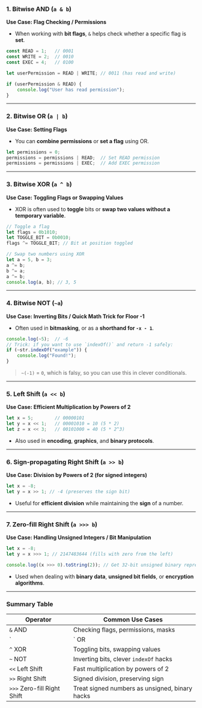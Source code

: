 ### 1. **Bitwise AND (`a & b`)**

**Use Case: Flag Checking / Permissions**

- When working with **bit flags**, `&` helps check whether a specific flag is **set**.

```js
const READ = 1;   // 0001
const WRITE = 2;  // 0010
const EXEC = 4;   // 0100

let userPermission = READ | WRITE; // 0011 (has read and write)

if (userPermission & READ) {
    console.log("User has read permission");
}
```

---

### 2. **Bitwise OR (`a | b`)**

**Use Case: Setting Flags**

- You can **combine permissions** or **set a flag** using OR.

```js
let permissions = 0;
permissions = permissions | READ;  // Set READ permission
permissions = permissions | EXEC;  // Add EXEC permission
```

---

### 3. **Bitwise XOR (`a ^ b`)**

**Use Case: Toggling Flags or Swapping Values**

- XOR is often used to **toggle** bits or **swap two values without a temporary variable**.

```js
// Toggle a flag
let flags = 0b1010;
let TOGGLE_BIT = 0b0010;
flags ^= TOGGLE_BIT; // Bit at position toggled

// Swap two numbers using XOR
let a = 5, b = 3;
a ^= b;
b ^= a;
a ^= b;
console.log(a, b); // 3, 5
```

---

### 4. **Bitwise NOT (`~a`)**

**Use Case: Inverting Bits / Quick Math Trick for Floor -1**

- Often used in **bitmasking**, or as a **shorthand for `-x - 1`**.

```js
console.log(~5);  // -6
// Trick: if you want to use `indexOf()` and return -1 safely:
if (~str.indexOf("example")) {
    console.log("Found!");
}
```

> `~(-1)` = `0`, which is falsy, so you can use this in clever conditionals.

---

### 5. **Left Shift (`a << b`)**

**Use Case: Efficient Multiplication by Powers of 2**

```js
let x = 5;        // 00000101
let y = x << 1;   // 00001010 = 10 (5 * 2)
let z = x << 3;   // 00101000 = 40 (5 * 2^3)
```

- Also used in **encoding**, **graphics**, and **binary protocols**.

---

### 6. **Sign-propagating Right Shift (`a >> b`)**

**Use Case: Division by Powers of 2 (for signed integers)**

```js
let x = -8;
let y = x >> 1; // -4 (preserves the sign bit)
```

- Useful for **efficient division** while maintaining the **sign** of a number.

---

### 7. **Zero-fill Right Shift (`a >>> b`)**

**Use Case: Handling Unsigned Integers / Bit Manipulation**

```js
let x = -8;
let y = x >>> 1; // 2147483644 (fills with zero from the left)

console.log((x >>> 0).toString(2)); // Get 32-bit unsigned binary representation
```

- Used when dealing with **binary data**, **unsigned bit fields**, or **encryption algorithms**.

---

### Summary Table

| Operator     | Common Use Cases |
|--------------|------------------|
| `&` AND       | Checking flags, permissions, masks |
| `|` OR        | Setting flags, combining options |
| `^` XOR       | Toggling bits, swapping values |
| `~` NOT       | Inverting bits, clever `indexOf` hacks |
| `<<` Left Shift  | Fast multiplication by powers of 2 |
| `>>` Right Shift | Signed division, preserving sign |
| `>>>` Zero-fill Right Shift | Treat signed numbers as unsigned, binary hacks |

